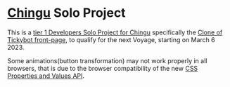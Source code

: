 # [Chingu](https://www.chingu.io/) Solo Project

This is a [tier 1 Developers Solo Project for Chingu](https://chingucohorts.notion.site/Solo-Projects-2a41ff900cc24a72a919f0eb5e79c42b?p=ae4bd505be314902a2d84d98b6eee3ee&pm=s)
specifically the [Clone of Tickybot front-page](https://github.com/chingu-voyages/soloproject-tier1-tickybot-clone), to qualify for the next Voyage, starting on March 6 2023.



Some animations(button transformation) may not work properly in all browsers, that is due to the browser compatibility of the new [CSS Properties and Values API](https://developer.mozilla.org/en-US/docs/Web/API/CSS_Properties_and_Values_API).



